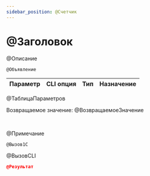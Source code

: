 ```yaml
---
sidebar_position: @Счетчик
---
```


# @Заголовок
@Описание



`@Объявление`

  | Параметр | CLI опция | Тип | Назначение |
  |-|-|-|-|
@ТаблицаПараметров
  
  Возвращаемое значение: @ВозвращаемоеЗначение

<br/>

@Примечание


```bsl title="Пример кода"
@Вызов1С
```
    
@ВызовCLI


```json title="Результат"
@Результат
```